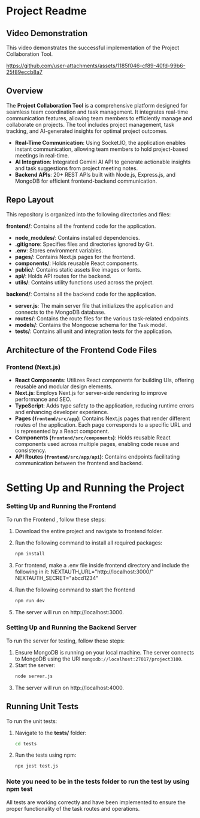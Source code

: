 # Project Readme

## Video Demonstration
This video demonstrates the successful implementation of the Project Collaboration Tool.

https://github.com/user-attachments/assets/1185f046-cf89-40fd-99b6-25f89eccb8a7


## Overview
The **Project Collaboration Tool** is a comprehensive platform designed for seamless team coordination and task management. It integrates real-time communication features, allowing team members to efficiently manage and collaborate on projects. The tool includes project management, task tracking, and AI-generated insights for optimal project outcomes.

- **Real-Time Communication**: Using Socket.IO, the application enables instant communication, allowing team members to hold project-based meetings in real-time.
- **AI Integration**: Integrated Gemini AI API to generate actionable insights and task suggestions from project meeting notes.
- **Backend APIs**: 20+ REST APIs built with Node.js, Express.js, and MongoDB for efficient frontend-backend communication.


## Repo Layout

This repository is organized into the following directories and files:

**frontend/**: Contains all the frontend code for the application.
  - **node_modules/**: Contains installed dependencies.
  - **.gitignore**: Specifies files and directories ignored by Git.
  - **.env**: Stores environment variables.
  - **pages/**: Contains Next.js pages for the frontend.
  - **components/**: Holds reusable React components.
  - **public/**: Contains static assets like images or fonts.
  - **api/**: Holds API routes for the backend.
  - **utils/**: Contains utility functions used across the project.


**backend/**: Contains all the backend code for the application.
  - **server.js**: The main server file that initializes the application and connects to the MongoDB database.
  - **routes/**: Contains the route files for the various task-related endpoints.
  - **models/**: Contains the Mongoose schema for the `Task` model.
  - **tests/**: Contains all unit and integration tests for the application.

## Architecture of the Frontend Code Files

### Frontend (Next.js)
- **React Components**: Utilizes React components for building UIs, offering reusable and modular design elements.
- **Next.js**: Employs Next.js for server-side rendering to improve performance and SEO.
- **TypeScript**: Adds type safety to the application, reducing runtime errors and enhancing developer experience.
- **Pages (`frontend/src/app`)**: Contains Next.js pages that render different routes of the application. Each page corresponds to a specific URL and is represented by a React component.
- **Components (`frontend/src/components`)**: Holds reusable React components used across multiple pages, enabling code reuse and consistency.
- **API Routes (`frontend/src/app/api`)**: Contains endpoints facilitating communication between the frontend and backend.
 
# Setting Up and Running the Project
### Setting Up and Running the Frontend
To run the Frontend , follow these steps:

1. Download the entire project and navigate to frontend folder.
2. Run the following command to install all required packages:


   ```bash
   npm install

3. For frontend, make a .env file inside frontend directory and include the following in it: NEXTAUTH_URL="http://localhost:3000/" NEXTAUTH_SECRET="abcd1234"


4. Run the following command to start the frontend


   ```bash
   npm run dev

5. The server will run on http://localhost:3000.




### Setting Up and Running the Backend Server

To run the server for testing, follow these steps:

1. Ensure MongoDB is running on your local machine. The server connects to MongoDB using the URI `mongodb://localhost:27017/project3100`.
2. Start the server:
   ```bash
   node server.js

3. The server will run on http://localhost:4000.


## Running Unit Tests

To run the unit tests:

1. Navigate to the **tests/** folder:
   ```bash
   cd tests

2. Run the tests using npm:

    ```bash
    npx jest test.js

### Note you need to be in the tests folder to run the test by using npm test

All tests are working correctly and have been implemented to ensure the proper functionality of the task routes and operations.
